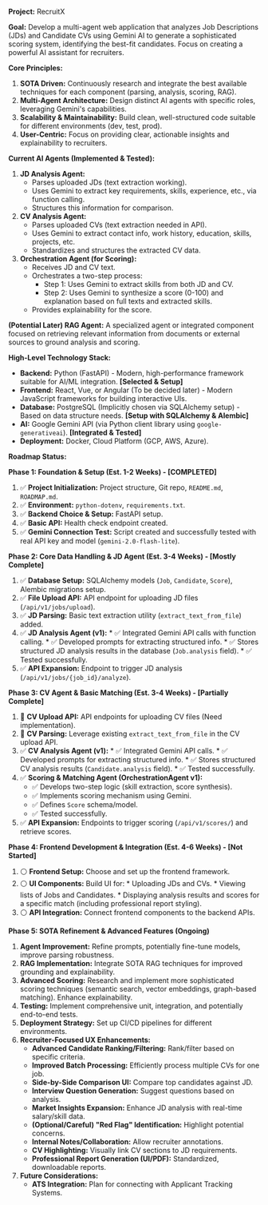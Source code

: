 **Project:** RecruitX

**Goal:** Develop a multi-agent web application that analyzes Job Descriptions (JDs) and Candidate CVs using Gemini AI to generate a sophisticated scoring system, identifying the best-fit candidates. Focus on creating a powerful AI assistant for recruiters.

**Core Principles:**

1.  **SOTA Driven:** Continuously research and integrate the best available techniques for each component (parsing, analysis, scoring, RAG).
2.  **Multi-Agent Architecture:** Design distinct AI agents with specific roles, leveraging Gemini's capabilities.
3.  **Scalability & Maintainability:** Build clean, well-structured code suitable for different environments (dev, test, prod).
4.  **User-Centric:** Focus on providing clear, actionable insights and explainability to recruiters.

**Current AI Agents (Implemented & Tested):**

1.  **JD Analysis Agent:**
    *   Parses uploaded JDs (text extraction working).
    *   Uses Gemini to extract key requirements, skills, experience, etc., via function calling.
    *   Structures this information for comparison.
2.  **CV Analysis Agent:**
    *   Parses uploaded CVs (text extraction needed in API).
    *   Uses Gemini to extract contact info, work history, education, skills, projects, etc.
    *   Standardizes and structures the extracted CV data.
3.  **Orchestration Agent (for Scoring):**
    *   Receives JD and CV text.
    *   Orchestrates a two-step process:
        *   Step 1: Uses Gemini to extract skills from both JD and CV.
        *   Step 2: Uses Gemini to synthesize a score (0-100) and explanation based on full texts and extracted skills.
    *   Provides explainability for the score.

**(Potential Later) RAG Agent:** A specialized agent or integrated component focused on retrieving relevant information from documents or external sources to ground analysis and scoring.

**High-Level Technology Stack:**

*   **Backend:** Python (FastAPI) - Modern, high-performance framework suitable for AI/ML integration. **[Selected & Setup]**
*   **Frontend:** React, Vue, or Angular (To be decided later) - Modern JavaScript frameworks for building interactive UIs.
*   **Database:** PostgreSQL (Implicitly chosen via SQLAlchemy setup) - Based on data structure needs. **[Setup with SQLAlchemy & Alembic]**
*   **AI:** Google Gemini API (via Python client library using `google-generativeai`). **[Integrated & Tested]**
*   **Deployment:** Docker, Cloud Platform (GCP, AWS, Azure).

**Roadmap Status:**

**Phase 1: Foundation & Setup (Est. 1-2 Weeks) - [COMPLETED]**

1.    ✅ **Project Initialization:** Project structure, Git repo, `README.md`, `ROADMAP.md`.
2.    ✅ **Environment:** `python-dotenv`, `requirements.txt`.
3.    ✅ **Backend Choice & Setup:** FastAPI setup.
4.    ✅ **Basic API:** Health check endpoint created.
5.    ✅ **Gemini Connection Test:** Script created and successfully tested with real API key and model (`gemini-2.0-flash-lite`).

**Phase 2: Core Data Handling & JD Agent (Est. 3-4 Weeks) - [Mostly Complete]**

1.    ✅ **Database Setup:** SQLAlchemy models (`Job`, `Candidate`, `Score`), Alembic migrations setup.
2.    ✅ **File Upload API:** API endpoint for uploading JD files (`/api/v1/jobs/upload`).
3.    ✅ **JD Parsing:** Basic text extraction utility (`extract_text_from_file`) added.
4.    ✅ **JD Analysis Agent (v1):**
    *   ✅ Integrated Gemini API calls with function calling.
    *   ✅ Developed prompts for extracting structured info.
    *   ✅ Stores structured JD analysis results in the database (`Job.analysis` field).
    *   ✅ Tested successfully.
5.  ✅ **API Expansion:** Endpoint to trigger JD analysis (`/api/v1/jobs/{job_id}/analyze`).

**Phase 3: CV Agent & Basic Matching (Est. 3-4 Weeks) - [Partially Complete]**

1.    🚧 **CV Upload API:** API endpoints for uploading CV files (Need implementation).
2.    🚧 **CV Parsing:** Leverage existing `extract_text_from_file` in the CV upload API.
3.    ✅ **CV Analysis Agent (v1):**
    *   ✅ Integrated Gemini API calls.
    *   ✅ Developed prompts for extracting structured info.
    *   ✅ Stores structured CV analysis results (`Candidate.analysis` field).
    *   ✅ Tested successfully.
4.  ✅ **Scoring & Matching Agent (OrchestrationAgent v1):**
    *   ✅ Develops two-step logic (skill extraction, score synthesis).
    *   ✅ Implements scoring mechanism using Gemini.
    *   ✅ Defines `Score` schema/model.
    *   ✅ Tested successfully.
5.  ✅ **API Expansion:** Endpoints to trigger scoring (`/api/v1/scores/`) and retrieve scores.

**Phase 4: Frontend Development & Integration (Est. 4-6 Weeks) - [Not Started]**

1.    ⚪ **Frontend Setup:** Choose and set up the frontend framework.
2.    ⚪ **UI Components:** Build UI for:
    *   Uploading JDs and CVs.
    *   Viewing lists of Jobs and Candidates.
    *   Displaying analysis results and scores for a specific match (including professional report styling).
3.  ⚪ **API Integration:** Connect frontend components to the backend APIs.

**Phase 5: SOTA Refinement & Advanced Features (Ongoing)**

1.  **Agent Improvement:** Refine prompts, potentially fine-tune models, improve parsing robustness.
2.  **RAG Implementation:** Integrate SOTA RAG techniques for improved grounding and explainability.
3.  **Advanced Scoring:** Research and implement more sophisticated scoring techniques (semantic search, vector embeddings, graph-based matching). Enhance explainability.
4.  **Testing:** Implement comprehensive unit, integration, and potentially end-to-end tests.
5.  **Deployment Strategy:** Set up CI/CD pipelines for different environments.
6.  **Recruiter-Focused UX Enhancements:**
    *   **Advanced Candidate Ranking/Filtering:** Rank/filter based on specific criteria.
    *   **Improved Batch Processing:** Efficiently process multiple CVs for one job.
    *   **Side-by-Side Comparison UI:** Compare top candidates against JD.
    *   **Interview Question Generation:** Suggest questions based on analysis.
    *   **Market Insights Expansion:** Enhance JD analysis with real-time salary/skill data.
    *   **(Optional/Careful) "Red Flag" Identification:** Highlight potential concerns.
    *   **Internal Notes/Collaboration:** Allow recruiter annotations.
    *   **CV Highlighting:** Visually link CV sections to JD requirements.
    *   **Professional Report Generation (UI/PDF):** Standardized, downloadable reports.
7.  **Future Considerations:**
    *   **ATS Integration:** Plan for connecting with Applicant Tracking Systems. 